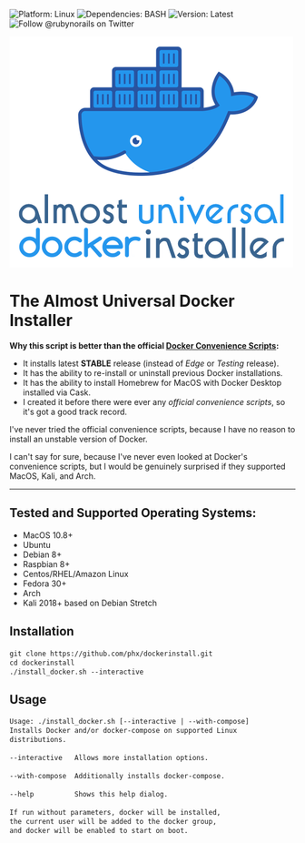 ![Platform: Linux](https://img.shields.io/badge/platform-Linux%20and%20MacOS-blue)
![Dependencies: BASH](https://img.shields.io/badge/dependencies-BASH-blue)
![Version: Latest](https://img.shields.io/badge/version-latest-green)
![Follow @rubynorails on Twitter](https://img.shields.io/twitter/follow/rubynorails?label=follow&style=social)


![logo](./logo.png?raw=true)


# The Almost Universal Docker Installer

**Why this script is better than the official [Docker Convenience Scripts](https://docs.docker.com/install/linux/docker-ce/centos/#install-using-the-convenience-script):**

- It installs latest **STABLE** release (instead of *Edge* or *Testing* release).
- It has the ability to re-install or uninstall previous Docker installations.
- It has the ability to install Homebrew for MacOS with Docker Desktop installed via Cask.
- I created it before there were ever any *official convenience scripts*, so it's got a good track record.

I've never tried the official convenience scripts, because I have no reason to install an unstable version of Docker.

I can't say for sure, because I've never even looked at Docker's convenience scripts, but I would be genuinely surprised if they supported MacOS, Kali, and Arch.

---

## Tested and Supported Operating Systems:

- MacOS 10.8+
- Ubuntu
- Debian 8+
- Raspbian 8+
- Centos/RHEL/Amazon Linux
- Fedora 30+
- Arch
- Kali 2018+ based on Debian Stretch

## Installation

```
git clone https://github.com/phx/dockerinstall.git
cd dockerinstall
./install_docker.sh --interactive
```

## Usage

```
Usage: ./install_docker.sh [--interactive | --with-compose]
Installs Docker and/or docker-compose on supported Linux distributions.

--interactive	Allows more installation options.

--with-compose	Additionally installs docker-compose.

--help	        Shows this help dialog.

If run without parameters, docker will be installed,
the current user will be added to the docker group,
and docker will be enabled to start on boot.
```
